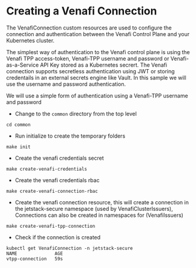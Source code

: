 # Creating a Venafi Connection

The VenafiConnection custom resources are used to configure the connection and authentication between the Venafi Control Plane and your Kubernetes cluster.

The simplest way of authentication to the Venafi control plane is using the Venafi TPP access-token, Venafi-TPP username and password or Venafi-as-a-Service API Key stored as a Kubernetes secrert. The Venafi connection supports secretless authentication using JWT or storing credentails in an external secrets engine like Vault. In this sample we will use the username and password authentication. 

We will use a simple form of authentication using a Venafi-TPP username and password

- Change to the `common` directory from the top level
```
cd common
```  
- Run initialize to create the temporary folders
```
make init
```
- Create the venafi credentials secret
```
make create-venafi-credentials
```
- Create the venafi credentials rbac
```
make create-venafi-connection-rbac
```
- Create the venafi connection resource, this will create a connection in the jetstack-secure namespace (used by VenafiClusterIssuers), Connections can also be created in namespaces for (VenafiIssuers)
```
make create-venafi-tpp-connection
```
- Check if the connection is created
```
kubectl get VenafiConnection -n jetstack-secure
NAME              AGE
vtpp-connection   59s
```